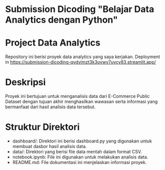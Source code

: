 # **Submission Dicoding "Belajar Data Analytics dengan Python"**

# **Project Data Analytics**
Repository ini berisi proyek data analytics yang saya kerjakan. Deployment in https://submission-dicoding-qydvimzt3k3uywv7uycy83.streamlit.app/
# **Deskripsi**
Proyek ini bertujuan untuk menganalisis data dari E-Commerce Public Dataset dengan tujuan akhir menghasilkan wawasan serta informasi yang bermanfaat dari hasil analisis data tersebut.
# **Struktur Direktori**
- dashboard/: Direktori ini berisi dashboard.py yang digunakan untuk membuat dasbor hasil analisis data.
- data/: Direktori yang berisi file data mentah dalam format CSV.
- notebook.ipynb: File ini digunakan untuk melakukan analisis data.
- README.md: File dokumentasi ini menjelaskan informasi proyek.
